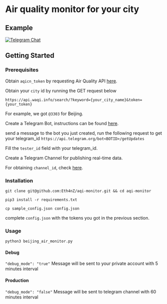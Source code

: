 # Air quality monitor for your city

## Example

[![Telegram Chat](https://img.shields.io/badge/Telegram_Channel-BeijingAir-blue.svg)](https://t.me/BeijingAir)

## Getting Started

### Prerequisites

Obtain `aqicn_token` by requesting Air Quality API [here](http://aqicn.org/data-platform/token/#/).

Obtain your `city` id by running the GET request below
```
https://api.waqi.info/search/?keyword={your_city_name}&token={your_token}
```
For example, we got `@3303` for Beijing.

Create a Telegram Bot, instructions can be found [here](https://core.telegram.org/bots).

send a message to the bot you just created, run the following request to get your telegram_id
`https://api.telegram.org/bot<BOTID>/getUpdates`

Fill the `tester_id` field with your telegram_id.

Create a Telegram Channel for publishing real-time data.

For obtaining `channel_id`, check [here](https://stackoverflow.com/questions/33858927/how-to-obtain-the-chat-id-of-a-private-telegram-channel).
### Installation

```
git clone git@github.com:Eth4nZ/aqi-monitor.git && cd aqi-monitor

pip3 install -r requirements.txt

cp sample_config.json config.json
```
complete `config.json` with the tokens you got in the previous section.

### Usage

```
python3 beijing_air_monitor.py
```
#### Debug
`"debug_mode": "true"`
Message will be sent to your private account with 5 minutes interval

#### Production
`"debug_mode": "false"`
Message will be sent to telegram channel with 60 minutes interval


